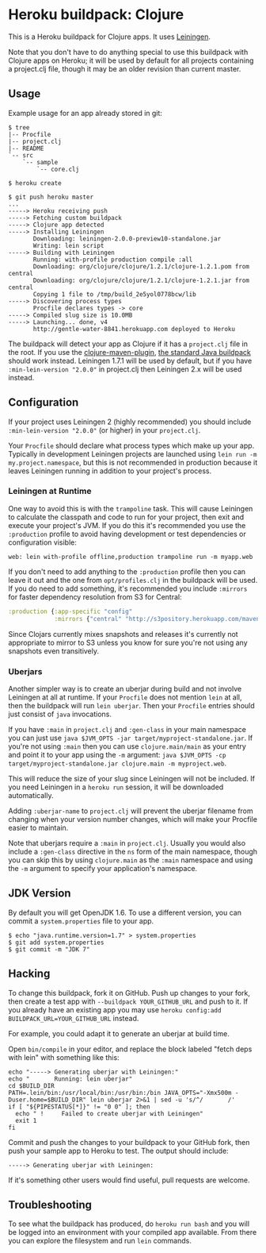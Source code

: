 # Heroku buildpack: Clojure

This is a Heroku buildpack for Clojure apps. It uses
[Leiningen](http://leiningen.org).

Note that you don't have to do anything special to use this buildpack
with Clojure apps on Heroku; it will be used by default for all
projects containing a project.clj file, though it may be an older
revision than current master. 

## Usage

Example usage for an app already stored in git:

    $ tree
    |-- Procfile
    |-- project.clj
    |-- README
    `-- src
        `-- sample
            `-- core.clj

    $ heroku create

    $ git push heroku master
    ...
    -----> Heroku receiving push
    -----> Fetching custom buildpack
    -----> Clojure app detected
    -----> Installing Leiningen
           Downloading: leiningen-2.0.0-preview10-standalone.jar
           Writing: lein script
    -----> Building with Leiningen
           Running: with-profile production compile :all
           Downloading: org/clojure/clojure/1.2.1/clojure-1.2.1.pom from central
           Downloading: org/clojure/clojure/1.2.1/clojure-1.2.1.jar from central
           Copying 1 file to /tmp/build_2e5yol0778bcw/lib
    -----> Discovering process types
           Procfile declares types -> core
    -----> Compiled slug size is 10.0MB
    -----> Launching... done, v4
           http://gentle-water-8841.herokuapp.com deployed to Heroku

The buildpack will detect your app as Clojure if it has a
`project.clj` file in the root. If you use the
[clojure-maven-plugin](https://github.com/talios/clojure-maven-plugin),
[the standard Java buildpack](http://github.com/heroku/heroku-buildpack-java)
should work instead. Leiningen 1.7.1 will be used by default, but if
you have `:min-lein-version "2.0.0"` in project.clj then Leiningen 2.x
will be used instead.

## Configuration

If your project uses Leiningen 2 (highly recommended) you should
include `:min-lein-version "2.0.0"` (or higher) in your
`project.clj`.

Your `Procfile` should declare what process types which make up your
app. Typically in development Leiningen projects are launched using
`lein run -m my.project.namespace`, but this is not recommended in
production because it leaves Leiningen running in addition to your
project's process.

### Leiningen at Runtime

One way to avoid this is with the `trampoline` task. This will cause
Leiningen to calculate the classpath and code to run for your project,
then exit and execute your project's JVM. If you do this it's
recommended you use the `:production` profile to avoid having
development or test dependencies or configuration visible:

    web: lein with-profile offline,production trampoline run -m myapp.web

If you don't need to add anything to the `:production` profile then
you can leave it out and the one from `opt/profiles.clj` in the
buildpack will be used. If you do need to add something, it's
recommended you include `:mirrors` for faster dependency resolution
from S3 for Central:

```clj
:production {:app-specific "config"
             :mirrors {"central" "http://s3pository.herokuapp.com/maven-central"}}
```

Since Clojars currently mixes snapshots and releases it's currently
not appropriate to mirror to S3 unless you know for sure you're not
using any snapshots even transitively.

### Uberjars

Another simpler way is to create an uberjar during build and not
involve Leiningen at all at runtime. If your `Procfile` does not
mention `lein` at all, then the buildpack will run `lein
uberjar`. Then your `Procfile` entries should just consist of `java`
invocations.

If you have `:main` in `project.clj` and `:gen-class` in your main
namespace you can just use `java $JVM_OPTS -jar
target/myproject-standalone.jar`. If you're not using `:main` then you
can use `clojure.main/main` as your entry and point it to your app
using the `-m` argument: `java $JVM_OPTS -cp
target/myproject-standalone.jar clojure.main -m myproject.web`.

This will reduce the size of your slug since Leiningen will not be
included. If you need Leiningen in a `heroku run` session, it will be
downloaded automatically.

Adding `:uberjar-name` to `project.clj` will prevent the uberjar
filename from changing when your version number changes, which will
make your Procfile easier to maintain.

Note that uberjars require a `:main` in `project.clj`. Usually you
would also include a `:gen-class` directive in the `ns` form of the
main namespace, though you can skip this by using `clojure.main` as
the `:main` namespace and using the `-m` argument to specify your
application's namespace.

## JDK Version

By default you will get OpenJDK 1.6. To use a different version, you
can commit a `system.properties` file to your app.

```
$ echo "java.runtime.version=1.7" > system.properties
$ git add system.properties
$ git commit -m "JDK 7"
```

## Hacking

To change this buildpack, fork it on GitHub. Push up changes to your
fork, then create a test app with `--buildpack YOUR_GITHUB_URL` and
push to it. If you already have an existing app you may use
`heroku config:add BUILDPACK_URL=YOUR_GITHUB_URL` instead.

For example, you could adapt it to generate an uberjar at build time.

Open `bin/compile` in your editor, and replace the block labeled
"fetch deps with lein" with something like this:

    echo "-----> Generating uberjar with Leiningen:"
    echo "       Running: lein uberjar"
    cd $BUILD_DIR
    PATH=.lein/bin:/usr/local/bin:/usr/bin:/bin JAVA_OPTS="-Xmx500m -Duser.home=$BUILD_DIR" lein uberjar 2>&1 | sed -u 's/^/       /'
    if [ "${PIPESTATUS[*]}" != "0 0" ]; then
      echo " !     Failed to create uberjar with Leiningen"
      exit 1
    fi

Commit and push the changes to your buildpack to your GitHub fork,
then push your sample app to Heroku to test. The output should include:

    -----> Generating uberjar with Leiningen:

If it's something other users would find useful, pull requests are welcome.

## Troubleshooting

To see what the buildpack has produced, do `heroku run bash` and you
will be logged into an environment with your compiled app available.
From there you can explore the filesystem and run `lein` commands.
